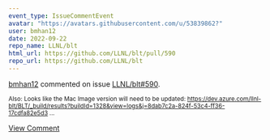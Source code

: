 ```yaml
---
event_type: IssueCommentEvent
avatar: "https://avatars.githubusercontent.com/u/53839862?"
user: bmhan12
date: 2022-09-22
repo_name: LLNL/blt
html_url: https://github.com/LLNL/blt/pull/590
repo_url: https://github.com/LLNL/blt
---
```


<a href='https://github.com/bmhan12' target='_blank'>bmhan12</a> commented on issue <a href='https://github.com/LLNL/blt/pull/590' target='_blank'>LLNL/blt#590</a>.

<small>Also: Looks like the Mac Image version will need to be updated: https://dev.azure.com/llnl-blt/BLT/_build/results?buildId=1328&view=logs&j=8dab7c2a-824f-53c4-ff36-17cdfa82e5d3...</small>

<a href='https://github.com/LLNL/blt/pull/590' target='_blank'>View Comment</a>